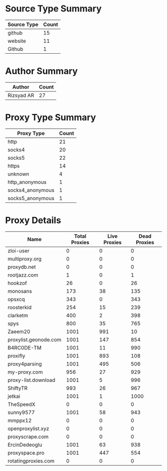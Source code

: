 # Source Type Summary

| Source Type | Count |
|-------------|-------|
| github | 15 |
| website | 11 |
| Github | 1 |


# Author Summary

| Author | Count |
|--------|-------|
| Rizsyad AR | 27 |


# Proxy Type Summary

| Proxy Type | Count |
|------------|-------|
| http | 21 |
| socks4 | 20 |
| socks5 | 22 |
| https | 14 |
| unknown | 4 |
| http_anonymous | 1 |
| socks4_anonymous | 1 |
| socks5_anonymous | 1 |


# Proxy Details

| Name | Total Proxies | Live Proxies | Dead Proxies |
|------|---------------|--------------|---------------|
| zloi-user | 0 | 0 | 0 |
| multiproxy.org | 0 | 0 | 0 |
| proxydb.net | 0 | 0 | 0 |
| rootjazz.com | 1 | 0 | 1 |
| hookzof | 26 | 0 | 26 |
| monosans | 173 | 38 | 135 |
| opsxcq | 343 | 0 | 343 |
| roosterkid | 254 | 15 | 239 |
| clarketm | 400 | 2 | 398 |
| spys | 800 | 35 | 765 |
| Zaeem20 | 1001 | 991 | 10 |
| proxylist.geonode.com | 1001 | 147 | 854 |
| B4RC0DE-TM | 1001 | 11 | 990 |
| proxifly | 1001 | 893 | 108 |
| proxy4parsing | 1001 | 495 | 506 |
| my-proxy.com | 956 | 27 | 929 |
| proxy-list.download | 1001 | 5 | 996 |
| ShiftyTR | 993 | 26 | 967 |
| jetkai | 1001 | 1 | 1000 |
| TheSpeedX | 0 | 0 | 0 |
| sunny9577 | 1001 | 58 | 943 |
| mmppx12 | 0 | 0 | 0 |
| openproxylist.xyz | 0 | 0 | 0 |
| proxyscrape.com | 0 | 0 | 0 |
| ErcinDedeoglu | 1001 | 63 | 938 |
| proxyspace.pro | 1001 | 447 | 554 |
| rotatingproxies.com | 0 | 0 | 0 |
